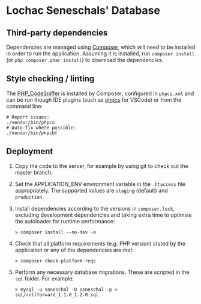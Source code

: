 # Lochac Seneschals' Database

## Third-party dependencies

Dependencies are managed using [Composer](https://getcomposer.org), which will need to be installed in order to run the application. Assuming it is installed, run `composer install` (or `php composer.phar install`) to download the dependencies.

## Style checking / linting

The [PHP_CodeSniffer](https://github.com/squizlabs/PHP_CodeSniffer) is installed by Composer, configured in `phpcs.xml` and can be run though IDE plugins (such as [phpcs](https://marketplace.visualstudio.com/items?itemName=ikappas.phpcs) for VSCode) or from the command line:

```
# Report issues:
./vendor/bin/phpcs
# Auto-fix where possible:
./vendor/bin/phpcbf
```

## Deployment

1. Copy the code to the server, for example by using git to check out the master branch.
1. Set the APPLICATION_ENV environment variable in the `.htaccess` file appropriately. The supported values are `staging` (default) and `production`.
1. Install dependencies according to the versions in `composer.lock`, excluding development dependencies and taking extra time to optimise the autoloader for runtime performance:

    ```
    > composer install --no-dev -a
    ```

1. Check that all platform requirements (e.g. PHP version) stated by the application or any of the dependencies are met:

    ```
    > composer check-platform-reqs
    ```

1. Perform any necessary database migrations. These are scripted in the `sql` folder. For example:

    ```
    > mysql -u seneschal -D seneschal -p < sql/rollforward_1.1.0_1.2.0.sql
    ```
